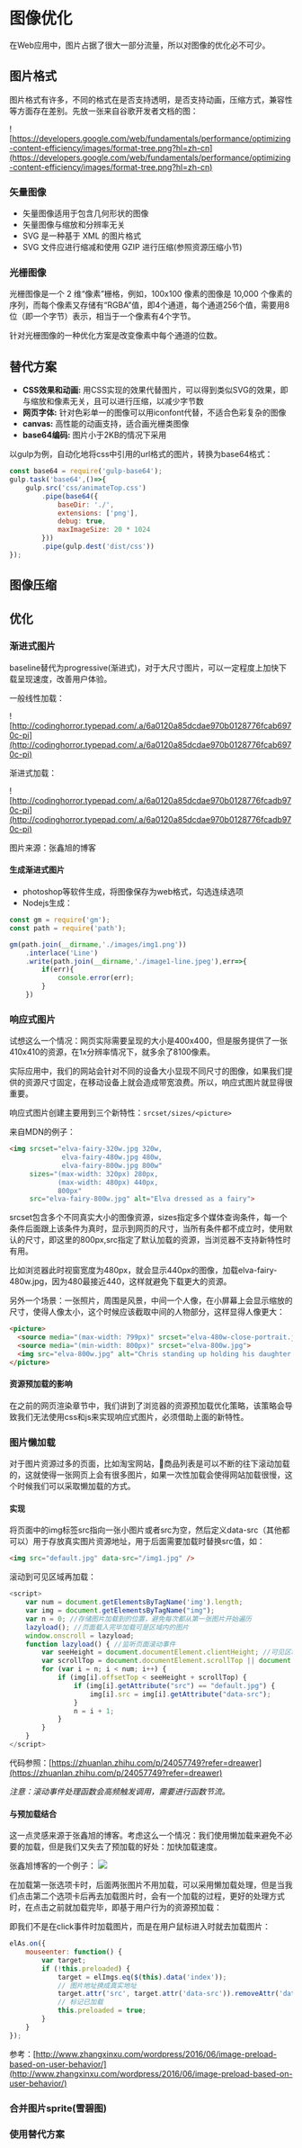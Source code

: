 # 图像优化
在Web应用中，图片占据了很大一部分流量，所以对图像的优化必不可少。

## 图片格式
图片格式有许多，不同的格式在是否支持透明，是否支持动画，压缩方式，兼容性等方面存在差别。先放一张来自谷歌开发者文档的图：

![https://developers.google.com/web/fundamentals/performance/optimizing-content-efficiency/images/format-tree.png?hl=zh-cn](https://developers.google.com/web/fundamentals/performance/optimizing-content-efficiency/images/format-tree.png?hl=zh-cn)

### 矢量图像
* 矢量图像适用于包含几何形状的图像
* 矢量图像与缩放和分辨率无关
* SVG 是一种基于 XML 的图片格式
* SVG 文件应进行缩减和使用 GZIP 进行压缩(参照资源压缩小节)

### 光栅图像

光栅图像是一个 2 维“像素”栅格，例如，100x100 像素的图像是 10,000 个像素的序列，而每个像素又存储有“RGBA”值，即4个通道，每个通道256个值，需要用8位（即一个字节）表示，相当于一个像素有4个字节。

针对光栅图像的一种优化方案是改变像素中每个通道的位数。

## 替代方案
* **CSS效果和动画:**  用CSS实现的效果代替图片，可以得到类似SVG的效果，即与缩放和像素无关，且可以进行压缩，以减少字节数
* **网页字体:** 针对色彩单一的图像可以用iconfont代替，不适合色彩复杂的图像
* **canvas:** 高性能的动画支持，适合画光栅类图像
* **base64编码:** 图片小于2KB的情况下采用

以gulp为例，自动化地将css中引用的url格式的图片，转换为base64格式：
```js
const base64 = require('gulp-base64');
gulp.task('base64',()=>{
    gulp.src('css/animateTop.css')
        .pipe(base64({
            baseDir: './',
            extensions: ['png'],
            debug: true,
            maxImageSize: 20 * 1024
        }))
        .pipe(gulp.dest('dist/css'))
});
```

## 图像压缩

## 优化

### 渐进式图片
baseline替代为progressive(渐进式)，对于大尺寸图片，可以一定程度上加快下载呈现速度，改善用户体验。

一般线性加载：

![http://codinghorror.typepad.com/.a/6a0120a85dcdae970b0128776fcab6970c-pi](http://codinghorror.typepad.com/.a/6a0120a85dcdae970b0128776fcab6970c-pi)

渐进式加载：

![http://codinghorror.typepad.com/.a/6a0120a85dcdae970b0128776fcadb970c-pi](http://codinghorror.typepad.com/.a/6a0120a85dcdae970b0128776fcadb970c-pi)

图片来源：张鑫旭的博客

#### 生成渐进式图片
* photoshop等软件生成，将图像保存为web格式，勾选连续选项
* Nodejs生成：

```js
const gm = require('gm');
const path = require('path');

gm(path.join(__dirname,'./images/img1.png'))
    .interlace('Line')
    .write(path.join(__dirname,'./image1-line.jpeg'),err=>{
        if(err){
            console.error(err);
        }
    })
```


### 响应式图片
试想这么一个情况：网页实际需要呈现的大小是400x400，但是服务提供了一张410x410的资源，在1x分辨率情况下，就多余了8100像素。

实际应用中，我们的网站会针对不同的设备大小显现不同尺寸的图像，如果我们提供的资源尺寸固定，在移动设备上就会造成带宽浪费。所以，响应式图片就显得很重要。

响应式图片创建主要用到三个新特性：`srcset/sizes/<picture>`

来自MDN的例子：
```html
<img srcset="elva-fairy-320w.jpg 320w,
             elva-fairy-480w.jpg 480w,
             elva-fairy-800w.jpg 800w"
     sizes="(max-width: 320px) 280px,
            (max-width: 480px) 440px,
            800px"
     src="elva-fairy-800w.jpg" alt="Elva dressed as a fairy">
```
srcset包含多个不同真实大小的图像资源，sizes指定多个媒体查询条件，每一个条件后面跟上该条件为真时，显示到网页的尺寸，当所有条件都不成立时，使用默认的尺寸，即这里的800px,src指定了默认加载的资源，当浏览器不支持新特性时有用。

比如浏览器此时视窗宽度为480px，就会显示440px的图像，加载elva-fairy-480w.jpg，因为480最接近440，这样就避免下载更大的资源。

另外一个场景：一张照片，周围是风景，中间一个人像，在小屏幕上会显示缩放的尺寸，使得人像太小，这个时候应该截取中间的人物部分，这样显得人像更大：
```html
<picture>
  <source media="(max-width: 799px)" srcset="elva-480w-close-portrait.jpg">
  <source media="(min-width: 800px)" srcset="elva-800w.jpg">
  <img src="elva-800w.jpg" alt="Chris standing up holding his daughter Elva">
</picture>
```

#### 资源预加载的影响
在之前的网页渲染章节中，我们讲到了浏览器的资源预加载优化策略，该策略会导致我们无法使用css和js来实现响应式图片，必须借助上面的新特性。

### 图片懒加载
对于图片资源过多的页面，比如淘宝网站，商品列表是可以不断的往下滚动加载的，这就使得一张网页上会有很多图片，如果一次性加载会使得网站加载很慢，这个时候我们可以采取懒加载的方式。

#### 实现
将页面中的img标签src指向一张小图片或者src为空，然后定义data-src（其他都可以）用于存放真实图片资源地址，用于后面需要加载时替换src值，如：
```html
<img src="default.jpg" data-src="/img1.jpg" />
```
滚动到可见区域再加载：
```js
<script>
    var num = document.getElementsByTagName('img').length;
    var img = document.getElementsByTagName("img");
    var n = 0; //存储图片加载到的位置，避免每次都从第一张图片开始遍历
    lazyload(); //页面载入完毕加载可是区域内的图片
    window.onscroll = lazyload;
    function lazyload() { //监听页面滚动事件
        var seeHeight = document.documentElement.clientHeight; //可见区域高度
        var scrollTop = document.documentElement.scrollTop || document.body.scrollTop; //滚动条距离顶部高度
        for (var i = n; i < num; i++) {
            if (img[i].offsetTop < seeHeight + scrollTop) {
                if (img[i].getAttribute("src") == "default.jpg") {
                    img[i].src = img[i].getAttribute("data-src");
                }
                n = i + 1;
            }
        }
    }
</script>
```
代码参照：[https://zhuanlan.zhihu.com/p/24057749?refer=dreawer](https://zhuanlan.zhihu.com/p/24057749?refer=dreawer)

*注意：滚动事件处理函数会高频触发调用，需要进行函数节流。*

#### 与预加载结合
这一点灵感来源于张鑫旭的博客。考虑这么一个情况：我们使用懒加载来避免不必要的加载，但是我们又失去了预加载的好处：加快加载速度。

张鑫旭博客的一个例子：
![](/assets/screenhot14.png)

在加载第一张选项卡时，后面两张图片不用加载，可以采用懒加载处理，但是当我们点击第二个选项卡后再去加载图片时，会有一个加载的过程，更好的处理方式时，在点击之前就加载完毕，即基于用户行为的资源预加载：

即我们不是在click事件时加载图片，而是在用户鼠标进入时就去加载图片：
```js
elAs.on({
    mouseenter: function() {
        var target;    
        if (!this.preloaded) {
            target = elImgs.eq($(this).data('index'));
            // 图片地址换成真实地址
            target.attr('src', target.attr('data-src')).removeAttr('data-src');
            // 标记已加载
            this.preloaded = true;
        }
    }    
});
```

参考：[http://www.zhangxinxu.com/wordpress/2016/06/image-preload-based-on-user-behavior/](http://www.zhangxinxu.com/wordpress/2016/06/image-preload-based-on-user-behavior/)

### 合并图片sprite(雪碧图)

### 使用替代方案